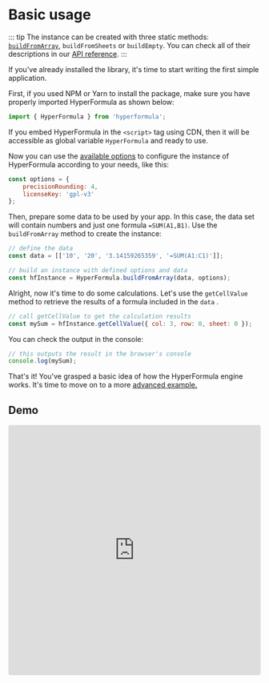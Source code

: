 # Basic usage

::: tip
The instance can be created with three static methods:
[`buildFromArray`](../api/classes/hyperformula.html#buildfromarray),
`buildFromSheets` or `buildEmpty`. You can check all of their
descriptions in our [API reference](../api).
:::

If you've already installed the library, it's time to start writing the
first simple application.

First, if you used NPM or Yarn to install the package, make sure you
have properly imported HyperFormula as shown below:

```javascript
import { HyperFormula } from 'hyperformula';
```

If you embed HyperFormula in the `<script>` tag using CDN, then it will
be accessible as global variable `HyperFormula` and ready to use.
  
Now you can use the [available options](configuration-options.md) to
configure the instance of HyperFormula according to your needs, like
this:

```javascript
const options = {
    precisionRounding: 4,
    licenseKey: 'gpl-v3'
};
```

Then, prepare some data to be used by your app. In this case, the data
set will contain numbers and just one formula `=SUM(A1,B1)`. Use the
`buildFromArray` method to create the instance:

```javascript
// define the data
const data = [['10', '20', '3.14159265359', '=SUM(A1:C1)']];

// build an instance with defined options and data 
const hfInstance = HyperFormula.buildFromArray(data, options);
```

Alright, now it's time to do some calculations. Let's use the
`getCellValue` method to retrieve the results of a formula included
in the `data` .

```javascript
// call getCellValue to get the calculation results
const mySum = hfInstance.getCellValue({ col: 3, row: 0, sheet: 0 });
```

You can check the output in the console:

```javascript
// this outputs the result in the browser's console
console.log(mySum);
```

That's it! You've grasped a basic idea of how the HyperFormula engine
works. It's time to move on to a more
[advanced example.](advanced-usage.md)

## Demo

<iframe
     src="https://codesandbox.io/embed/github/handsontable/hyperformula-demos/tree/1.3.x/basic-usage?autoresize=1&fontsize=11&hidenavigation=1&theme=light&view=preview"
     style="width:100%; height:500px; border:0; border-radius: 4px; overflow:hidden;"
     title="handsontable/hyperformula-demos: basic-usage"
     allow="accelerometer; ambient-light-sensor; camera; encrypted-media; geolocation; gyroscope; hid; microphone; midi; payment; usb; vr; xr-spatial-tracking"
     sandbox="allow-autoplay allow-forms allow-modals allow-popups allow-presentation allow-same-origin allow-scripts"
   ></iframe>
